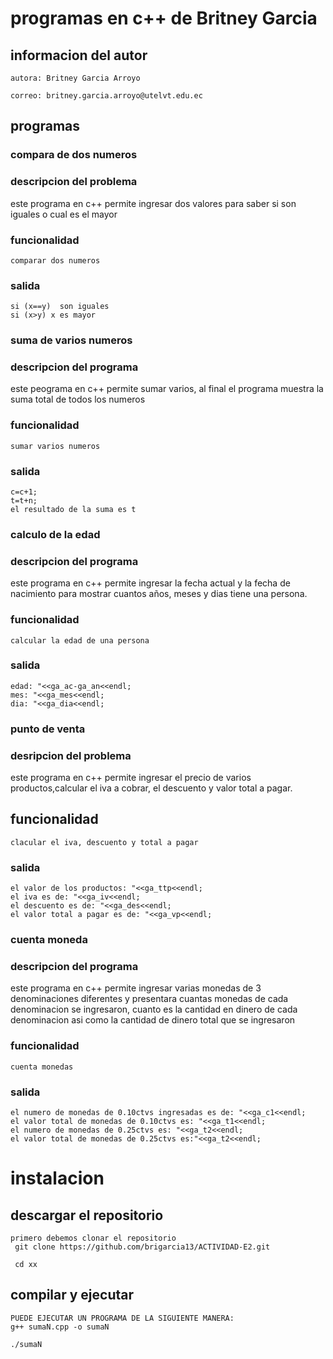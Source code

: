 
# programas en c++ de Britney Garcia 

## informacion del autor

`autora: Britney Garcia Arroyo`

`correo: britney.garcia.arroyo@utelvt.edu.ec`

## programas
### compara de dos numeros
### descripcion del problema

este programa en c++ permite ingresar dos valores para saber si son iguales o cual es el mayor

### funcionalidad
```
comparar dos numeros
```

### salida
```
si (x==y)  son iguales
si (x>y) x es mayor 
```
### suma de varios numeros
### descripcion del programa

este peograma en c++ permite sumar varios, al final el programa muestra la suma total de todos los numeros 

### funcionalidad
```
sumar varios numeros 
```
### salida
```
c=c+1;
t=t+n;
el resultado de la suma es t
```
### calculo de la edad
### descripcion del programa 

este programa en c++ permite ingresar la fecha actual y la fecha de nacimiento para mostrar cuantos años, meses y dias tiene una persona.

### funcionalidad 
```
calcular la edad de una persona
```
### salida
```
edad: "<<ga_ac-ga_an<<endl;
mes: "<<ga_mes<<endl;
dia: "<<ga_dia<<endl;
```
### punto de venta
### desripcion del problema 

este programa en c++ permite ingresar el precio de varios productos,calcular el iva a cobrar, el descuento y valor total a pagar.

## funcionalidad
```
clacular el iva, descuento y total a pagar
```
### salida
```
el valor de los productos: "<<ga_ttp<<endl;
el iva es de: "<<ga_iv<<endl;
el descuento es de: "<<ga_des<<endl;
el valor total a pagar es de: "<<ga_vp<<endl;
```
### cuenta moneda
### descripcion del programa

este programa en c++ permite ingresar varias monedas de 3 denominaciones diferentes y presentara cuantas monedas de cada denominacion se ingresaron, cuanto es la cantidad en dinero de cada denominacion asi como la cantidad de dinero total que se ingresaron 

### funcionalidad
```
cuenta monedas
```
### salida
```
el numero de monedas de 0.10ctvs ingresadas es de: "<<ga_c1<<endl;
el valor total de monedas de 0.10ctvs es: "<<ga_t1<<endl;
el numero de monedas de 0.25ctvs es: "<<ga_t2<<endl;
el valor total de monedas de 0.25ctvs es:"<<ga_t2<<endl;
```
# instalacion 
## descargar el repositorio
 ```
 primero debemos clonar el repositorio
  git clone https://github.com/brigarcia13/ACTIVIDAD-E2.git 
  
  cd xx
  ```
  ## compilar y ejecutar
  ```
  PUEDE EJECUTAR UN PROGRAMA DE LA SIGUIENTE MANERA:
  g++ sumaN.cpp -o sumaN
  
  ./sumaN
  ```


